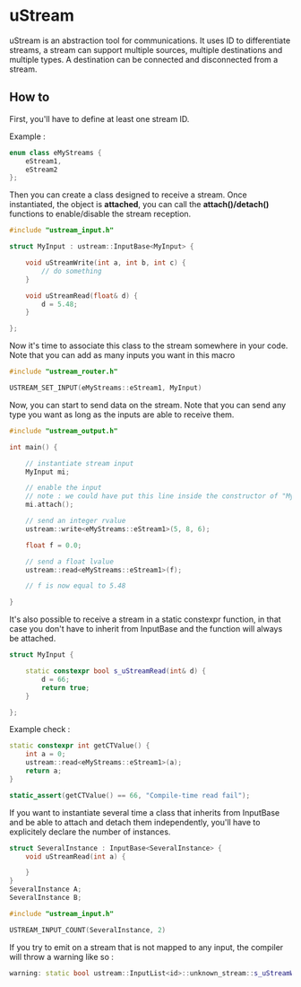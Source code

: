# uStream

uStream is an abstraction tool for communications.
It uses ID to differentiate streams, a stream can support multiple sources, multiple destinations and multiple types.
A destination can be connected and disconnected from a stream.

## How to

First, you'll have to define at least one stream ID.

Example :

```cpp
enum class eMyStreams {
    eStream1,
    eStream2
};
```

Then you can create a class designed to receive a stream.
Once instantiated, the object is **attached**, you can call the **attach()/detach()** functions to enable/disable the stream reception.

```cpp
#include "ustream_input.h"

struct MyInput : ustream::InputBase<MyInput> {

    void uStreamWrite(int a, int b, int c) {
        // do something
    }

    void uStreamRead(float& d) {
        d = 5.48;
    }

};
```

Now it's time to associate this class to the stream somewhere in your code.
Note that you can add as many inputs you want in this macro

```cpp
#include "ustream_router.h"

USTREAM_SET_INPUT(eMyStreams::eStream1, MyInput)
```

Now, you can start to send data on the stream.
Note that you can send any type you want as long as the inputs are able to receive them.

```cpp
#include "ustream_output.h"

int main() {

    // instantiate stream input
    MyInput mi;

    // enable the input
    // note : we could have put this line inside the constructor of "MyInput"
    mi.attach();

    // send an integer rvalue
    ustream::write<eMyStreams::eStream1>(5, 8, 6);

    float f = 0.0;

    // send a float lvalue
    ustream::read<eMyStreams::eStream1>(f);

    // f is now equal to 5.48

}
```

It's also possible to receive a stream in a static constexpr function, in that case you don't have to inherit from InputBase and the function will always be attached.

```cpp
struct MyInput {

    static constexpr bool s_uStreamRead(int& d) {
        d = 66;
        return true;
    }

};
```

Example check :
```cpp
static constexpr int getCTValue() {
    int a = 0;
    ustream::read<eMyStreams::eStream1>(a);
    return a;
}

static_assert(getCTValue() == 66, "Compile-time read fail");
```
If you want to instantiate several time a class that inherits from InputBase and be able to attach and detach them independently, you'll have to explicitely declare the number of instances.


```cpp
struct SeveralInstance : InputBase<SeveralInstance> {
    void uStreamRead(int a) {

    }
}
SeveralInstance A;
SeveralInstance B;
```
```cpp
#include "ustream_input.h"

USTREAM_INPUT_COUNT(SeveralInstance, 2)
```
If you try to emit on a stream that is not mapped to any input, the compiler will throw a warning like so :
```cpp
warning: static bool ustream::InputList<id>::unknown_stream::s_uStreamWrite(const data_t& ...) is deprecated [-Wdeprecated-declarations]
```
